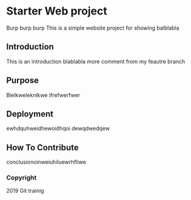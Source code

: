 # Starter Web project
Burp burp burp
This is a simple website project for showing balblabla

## Introduction
This is an introduction blablabla
more comment from my feautre branch
## Purpose
Blelkweleknlkwe
ifrefwerfwer

## Deployment
ewhdquhweidhewoidhqoi
dewqdwedqew
## How To Contribute
conclusionoinweiuhiluewrhfliwe

### Copyright

2019 Git trainig
